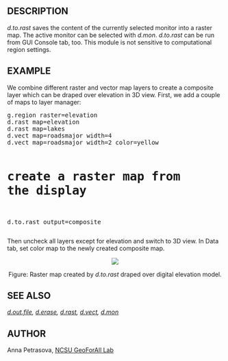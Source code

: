 <h2>DESCRIPTION</h2>

<em>d.to.rast</em> saves the content of the currently selected
monitor into a raster map. The active monitor can be selected
with <em>d.mon</em>. <em>d.to.rast</em> can be run from GUI
Console tab, too. This module is not sensitive to computational region settings.

<h2>EXAMPLE</h2>

We combine different raster and vector map layers to create a composite layer
which can be draped over elevation in 3D view.
First, we add a couple of maps to layer manager:

<div class="code"><pre>
g.region raster=elevation
d.rast map=elevation
d.rast map=lakes
d.vect map=roadsmajor width=4
d.vect map=roadsmajor width=2 color=yellow

# create a raster map from the display
d.to.rast output=composite
</pre></div>

<p>
Then uncheck all layers except for elevation and switch to 3D view.
In Data tab, set color map to the newly created composite map.

<p>
<center>
<img src="d_to_rast_3D_example.jpg">
<p>
Figure: Raster map created by <em>d.to.rast</em> draped over digital elevation model.
</center>

<h2>SEE ALSO</h2>


<em>
  <a href="d.out.file.html">d.out.file</a>,
  <a href="d.erase.html">d.erase</a>,
  <a href="d.rast.html">d.rast</a>,
  <a href="d.vect.html">d.vect</a>,
  <a href="d.mon.html">d.mon</a>
</em>

<h2>AUTHOR</h2>

Anna Petrasova, <a href="https://geospatial.ncsu.edu/geoforall/">NCSU GeoForAll Lab</a>
